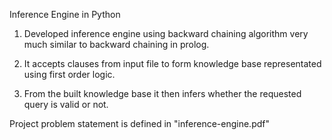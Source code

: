Inference Engine in Python

1. Developed inference engine using backward chaining algorithm very much similar to backward chaining in prolog.

2. It accepts clauses from input file to form knowledge base representated using first order logic.

3. From the built knowledge base it then infers whether the requested query is valid or not.

Project problem statement is defined in "inference-engine.pdf"